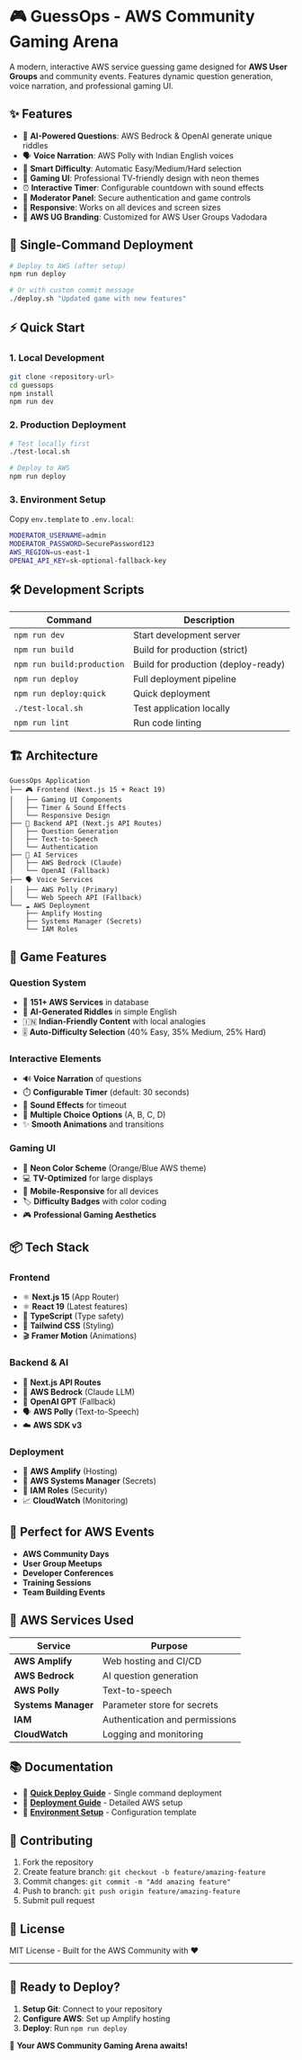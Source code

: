 # 🎮 GuessOps - AWS Community Gaming Arena

A modern, interactive AWS service guessing game designed for **AWS User Groups** and community events. Features dynamic question generation, voice narration, and professional gaming UI.

## ✨ Features

- 🤖 **AI-Powered Questions**: AWS Bedrock & OpenAI generate unique riddles
- 🗣️ **Voice Narration**: AWS Polly with Indian English voices  
- 🎯 **Smart Difficulty**: Automatic Easy/Medium/Hard selection
- 🎨 **Gaming UI**: Professional TV-friendly design with neon themes
- ⏰ **Interactive Timer**: Configurable countdown with sound effects
- 🔐 **Moderator Panel**: Secure authentication and game controls
- 📱 **Responsive**: Works on all devices and screen sizes
- 🏢 **AWS UG Branding**: Customized for AWS User Groups Vadodara

## 🚀 **Single-Command Deployment**

```bash
# Deploy to AWS (after setup)
npm run deploy

# Or with custom commit message
./deploy.sh "Updated game with new features"
```

## ⚡ Quick Start

### 1. **Local Development**
```bash
git clone <repository-url>
cd guessops
npm install
npm run dev
```

### 2. **Production Deployment**
```bash
# Test locally first
./test-local.sh

# Deploy to AWS
npm run deploy
```

### 3. **Environment Setup**
Copy `env.template` to `.env.local`:
```bash
MODERATOR_USERNAME=admin
MODERATOR_PASSWORD=SecurePassword123
AWS_REGION=us-east-1
OPENAI_API_KEY=sk-optional-fallback-key
```

## 🛠️ **Development Scripts**

| Command | Description |
|---------|-------------|
| `npm run dev` | Start development server |
| `npm run build` | Build for production (strict) |
| `npm run build:production` | Build for production (deploy-ready) |
| `npm run deploy` | Full deployment pipeline |
| `npm run deploy:quick` | Quick deployment |
| `./test-local.sh` | Test application locally |
| `npm run lint` | Run code linting |

## 🏗️ **Architecture**

```
GuessOps Application
├── 🎮 Frontend (Next.js 15 + React 19)
│   ├── Gaming UI Components
│   ├── Timer & Sound Effects  
│   └── Responsive Design
├── 🔧 Backend API (Next.js API Routes)
│   ├── Question Generation
│   ├── Text-to-Speech
│   └── Authentication
├── 🤖 AI Services
│   ├── AWS Bedrock (Claude)
│   └── OpenAI (Fallback)
├── 🗣️ Voice Services
│   ├── AWS Polly (Primary)
│   └── Web Speech API (Fallback)
└── ☁️ AWS Deployment
    ├── Amplify Hosting
    ├── Systems Manager (Secrets)
    └── IAM Roles
```

## 🎯 **Game Features**

### **Question System**
- 🎲 **151+ AWS Services** in database
- 🧠 **AI-Generated Riddles** in simple English
- 🇮🇳 **Indian-Friendly Content** with local analogies
- 🎚️ **Auto-Difficulty Selection** (40% Easy, 35% Medium, 25% Hard)

### **Interactive Elements**
- 🔊 **Voice Narration** of questions
- ⏱️ **Configurable Timer** (default: 30 seconds)  
- 🎵 **Sound Effects** for timeout
- 🎨 **Multiple Choice Options** (A, B, C, D)
- ✨ **Smooth Animations** and transitions

### **Gaming UI**
- 🌟 **Neon Color Scheme** (Orange/Blue AWS theme)
- 💻 **TV-Optimized** for large displays
- 📱 **Mobile-Responsive** for all devices
- 🏷️ **Difficulty Badges** with color coding
- 🎮 **Professional Gaming Aesthetics**

## 📦 **Tech Stack**

### **Frontend**
- ⚛️ **Next.js 15** (App Router)
- ⚛️ **React 19** (Latest features)
- 📘 **TypeScript** (Type safety)
- 🎨 **Tailwind CSS** (Styling)
- 🎬 **Framer Motion** (Animations)

### **Backend & AI**
- 🔗 **Next.js API Routes**
- 🤖 **AWS Bedrock** (Claude LLM)
- 🧠 **OpenAI GPT** (Fallback)
- 🗣️ **AWS Polly** (Text-to-Speech)
- ☁️ **AWS SDK v3**

### **Deployment**
- 🚀 **AWS Amplify** (Hosting)
- 🔐 **AWS Systems Manager** (Secrets)
- 👤 **IAM Roles** (Security)
- 📈 **CloudWatch** (Monitoring)

## 🎪 **Perfect for AWS Events**

- **AWS Community Days**
- **User Group Meetups** 
- **Developer Conferences**
- **Training Sessions**
- **Team Building Events**

## 🔧 **AWS Services Used**

| Service | Purpose |
|---------|---------|
| **AWS Amplify** | Web hosting and CI/CD |
| **AWS Bedrock** | AI question generation |
| **AWS Polly** | Text-to-speech |
| **Systems Manager** | Parameter store for secrets |
| **IAM** | Authentication and permissions |
| **CloudWatch** | Logging and monitoring |

## 📚 **Documentation**

- 📖 [**Quick Deploy Guide**](./QUICK_DEPLOY.md) - Single command deployment
- 🚀 [**Deployment Guide**](./DEPLOYMENT.md) - Detailed AWS setup  
- 🔧 [**Environment Setup**](./env.template) - Configuration template

## 🤝 **Contributing**

1. Fork the repository
2. Create feature branch: `git checkout -b feature/amazing-feature`
3. Commit changes: `git commit -m "Add amazing feature"`
4. Push to branch: `git push origin feature/amazing-feature`  
5. Submit pull request

## 📄 **License**

MIT License - Built for the AWS Community with ❤️

---

## 🎯 **Ready to Deploy?**

1. **Setup Git**: Connect to your repository
2. **Configure AWS**: Set up Amplify hosting
3. **Deploy**: Run `npm run deploy`

🚀 **Your AWS Community Gaming Arena awaits!**